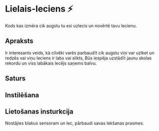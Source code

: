 # Lielais-leciens :zap:
Kods kas izmēra cik augstu tu esi uzlecis un novērtē tavu lecienu.
## Apraksts
Ir interesants veids, kā cilvēki varēs parbaudīt cik augstu viņi var uzlket un redzēs vai viņu leciens ir labs vai slikts,
Būs iespēja uzstādīt jaunu skolas rekordu un viss labākais lecējs saņems balvu.
## Saturs

## Instilēšana

## Lietošanas insturkcija 
Nostājies blakus sensoram un lec, pārbaudi savas lekšanas prasmes.
